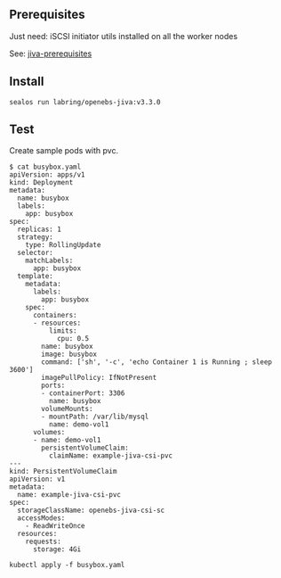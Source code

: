 ## Prerequisites

Just need: iSCSI initiator utils installed on all the worker nodes

See: [jiva-prerequisites](https://openebs.io/docs/user-guides/jiva/jiva-prerequisites)

## Install
```
sealos run labring/openebs-jiva:v3.3.0
```

## Test
Create sample pods with pvc.
```
$ cat busybox.yaml
apiVersion: apps/v1
kind: Deployment
metadata:
  name: busybox
  labels:
    app: busybox
spec:
  replicas: 1
  strategy:
    type: RollingUpdate
  selector:
    matchLabels:
      app: busybox
  template:
    metadata:
      labels:
        app: busybox
    spec:
      containers:
      - resources:
          limits:
            cpu: 0.5
        name: busybox
        image: busybox
        command: ['sh', '-c', 'echo Container 1 is Running ; sleep 3600']
        imagePullPolicy: IfNotPresent
        ports:
        - containerPort: 3306
          name: busybox
        volumeMounts:
        - mountPath: /var/lib/mysql
          name: demo-vol1
      volumes:
      - name: demo-vol1
        persistentVolumeClaim:
          claimName: example-jiva-csi-pvc
---
kind: PersistentVolumeClaim
apiVersion: v1
metadata:
  name: example-jiva-csi-pvc
spec:
  storageClassName: openebs-jiva-csi-sc
  accessModes:
    - ReadWriteOnce
  resources:
    requests:
      storage: 4Gi
```

```
kubectl apply -f busybox.yaml
```
